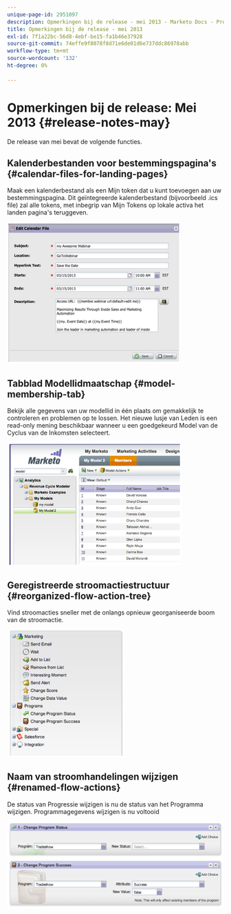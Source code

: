 ```yaml
---
unique-page-id: 2951097
description: Opmerkingen bij de release - mei 2013 - Marketo Docs - Productdocumentatie
title: Opmerkingen bij de release - mei 2013
exl-id: 7f1a22bc-56d8-4ebf-be15-fa1b46e37928
source-git-commit: 74effe9f8078f8d71e6de01d6e737ddc86978abb
workflow-type: tm+mt
source-wordcount: '132'
ht-degree: 0%

---
```


# Opmerkingen bij de release: Mei 2013 {#release-notes-may}

De release van mei bevat de volgende functies.

## Kalenderbestanden voor bestemmingspagina&#39;s {#calendar-files-for-landing-pages}

Maak een kalenderbestand als een Mijn token dat u kunt toevoegen aan uw bestemmingspagina. Dit geïntegreerde kalenderbestand (bijvoorbeeld .ics file) zal alle tokens, met inbegrip van Mijn Tokens op lokale activa het landen pagina&#39;s teruggeven.

![](assets/image2014-9-22-16-3a3-3a18.png)

## Tabblad Modellidmaatschap {#model-membership-tab}

Bekijk alle gegevens van uw modellid in één plaats om gemakkelijk te controleren en problemen op te lossen. Het nieuwe lusje van Leden is een read-only mening beschikbaar wanneer u een goedgekeurd Model van de Cyclus van de Inkomsten selecteert.

![](assets/image2014-9-22-16-3a3-3a33.png)

## Geregistreerde stroomactiestructuur {#reorganized-flow-action-tree}

Vind stroomacties sneller met de onlangs opnieuw georganiseerde boom van de stroomactie.

![](assets/image2014-9-22-16-3a3-3a58.png)

## Naam van stroomhandelingen wijzigen {#renamed-flow-actions}

De status van Progressie wijzigen is nu de status van het Programma wijzigen. Programmagegevens wijzigen is nu voltooid

![](assets/image2014-9-22-16-3a4-3a17.png)
